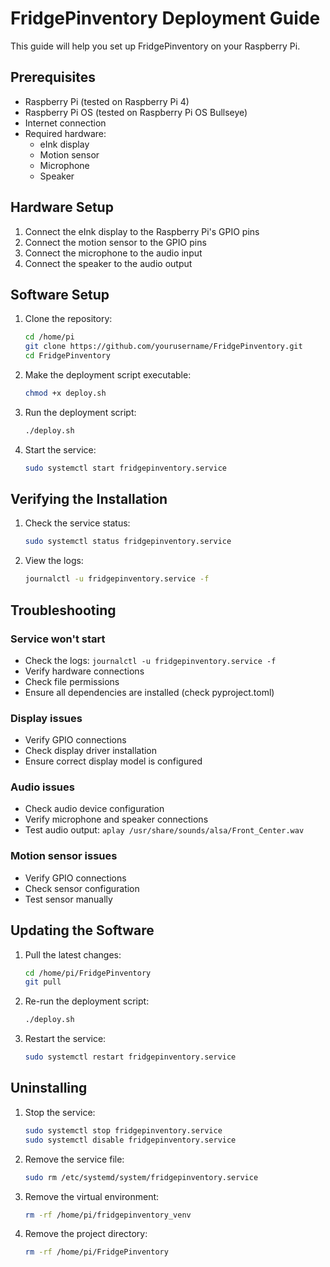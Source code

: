 # FridgePinventory Deployment Guide

This guide will help you set up FridgePinventory on your Raspberry Pi.

## Prerequisites

- Raspberry Pi (tested on Raspberry Pi 4)
- Raspberry Pi OS (tested on Raspberry Pi OS Bullseye)
- Internet connection
- Required hardware:
  - eInk display
  - Motion sensor
  - Microphone
  - Speaker

## Hardware Setup

1. Connect the eInk display to the Raspberry Pi's GPIO pins
2. Connect the motion sensor to the GPIO pins
3. Connect the microphone to the audio input
4. Connect the speaker to the audio output

## Software Setup

1. Clone the repository:
   ```bash
   cd /home/pi
   git clone https://github.com/yourusername/FridgePinventory.git
   cd FridgePinventory
   ```

2. Make the deployment script executable:
   ```bash
   chmod +x deploy.sh
   ```

3. Run the deployment script:
   ```bash
   ./deploy.sh
   ```

4. Start the service:
   ```bash
   sudo systemctl start fridgepinventory.service
   ```

## Verifying the Installation

1. Check the service status:
   ```bash
   sudo systemctl status fridgepinventory.service
   ```

2. View the logs:
   ```bash
   journalctl -u fridgepinventory.service -f
   ```

## Troubleshooting

### Service won't start
- Check the logs: `journalctl -u fridgepinventory.service -f`
- Verify hardware connections
- Check file permissions
- Ensure all dependencies are installed (check pyproject.toml)

### Display issues
- Verify GPIO connections
- Check display driver installation
- Ensure correct display model is configured

### Audio issues
- Check audio device configuration
- Verify microphone and speaker connections
- Test audio output: `aplay /usr/share/sounds/alsa/Front_Center.wav`

### Motion sensor issues
- Verify GPIO connections
- Check sensor configuration
- Test sensor manually

## Updating the Software

1. Pull the latest changes:
   ```bash
   cd /home/pi/FridgePinventory
   git pull
   ```

2. Re-run the deployment script:
   ```bash
   ./deploy.sh
   ```

3. Restart the service:
   ```bash
   sudo systemctl restart fridgepinventory.service
   ```

## Uninstalling

1. Stop the service:
   ```bash
   sudo systemctl stop fridgepinventory.service
   sudo systemctl disable fridgepinventory.service
   ```

2. Remove the service file:
   ```bash
   sudo rm /etc/systemd/system/fridgepinventory.service
   ```

3. Remove the virtual environment:
   ```bash
   rm -rf /home/pi/fridgepinventory_venv
   ```

4. Remove the project directory:
   ```bash
   rm -rf /home/pi/FridgePinventory
   ``` 